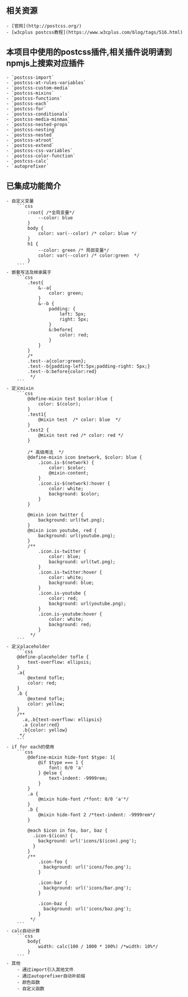 ## 相关资源
    - [官网](http://postcss.org/)
    - [w3cplus postcss教程](https://www.w3cplus.com/blog/tags/516.html)

## 本项目中使用的postcss插件,相关插件说明请到npmjs上搜索对应插件
    - `postcss-import`
    - `postcss-at-rules-variables`
    - `postcss-custom-media`
    - `postcss-mixins`
    - `postcss-functions`
    - `postcss-each`
    - `postcss-for`
    - `postcss-conditionals`
    - `postcss-media-minmax`
    - `postcss-nested-props`
    - `postcss-nesting`
    - `postcss-nested`
    - `postcss-atroot`
    - `postcss-extend`
    - `postcss-css-variables`
    - `postcss-color-function`
    - `postcss-calc`
    - `autoprefixer`

## 已集成功能简介
    - 自定义变量
        ```css
            :root{ /*全局变量*/
                --color: blue
            }
            body {
                color: var(--color) /* color: blue */
            }
            h1 {
                --color: green /* 局部变量*/
                color: var(--color) /* color:green  */
            }
        ```
    - 嵌套写法及继承属于
        ```css
            .test{
                &--a{
                    color: green;
                }
                &--b {
                    padding: {
                        left: 5px;
                        right: 5px;
                    }
                    &:before{
                        color: red;
                    }
                }
            }
            /*
            .test--a{color:green};
            .test--b{padding-left:5px;padding-right: 5px;}
            .test--b:before{color:red}
             */
        ```
    - 定义mixin
        ```css
            @define-mixin test $color:blue {
                color: $(color);
            }
            .test1{
                @mixin test  /* color: blue  */
            }
            .test2 {
                @mixin test red /* color: red */
            }

            /* 高级用法  */
            @define-mixin icon $network, $color: blue {
                .icon.is-$(network) {
                    color: $color;
                    @mixin-content;
                }
                .icon.is-$(network):hover {
                    color: white;
                    background: $color;
                }
            }

            @mixin icon twitter {
                background: url(twt.png);
            }
            @mixin icon youtube, red {
                background: url(youtube.png);
            }
            /**
                .icon.is-twitter {
                    color: blue;
                    background: url(twt.png);
                }
                .icon.is-twitter:hover {
                    color: white;
                    background: blue;
                }
                .icon.is-youtube {
                    color: red;
                    background: url(youtube.png);
                }
                .icon.is-youtube:hover {
                    color: white;
                    background: red;
                }
             */
        ```
    - 定义placeholder
        ```css
        @define-placeholder tofle {
            text-overflow: ellipsis;
        }
        .a{
            @extend tofle;
            color: red;
        }
        .b {
            @extend tofle;
            color: yellow;
        }
        /**
          .a,.b{text-overflow: ellipsis}
          .a {color:red}
          .b{color: yellow}
         */
        ```
    - if for each的使用
        ```css
            @define-mixin hide-font $type: 1{
                @if $type === 1 {
                    font: 0/0 'a'
                } @else {
                    text-indent: -9999rem;
                }
            }
            .a {
                @mixin hide-font /*font: 0/0 'a'*/
            }
            .b {
                @mixin hide-font 2 /*text-indent: -9999rem*/
            }

            @each $icon in foo, bar, baz {
              .icon-$(icon) {
                background: url('icons/$(icon).png');
              }
            }
            /**
                .icon-foo {
                  background: url('icons/foo.png');
                }

                .icon-bar {
                  background: url('icons/bar.png');
                }

                .icon-baz {
                  background: url('icons/baz.png');
                }
             */
        ```
    - calc自动计算
        ```css
            body{
                width: calc(100 / 1000 * 100%) /*width: 10%*/
            }
        ```
    - 其他
        - 通过import引入其他文件
        - 通过autoprefixer自动补前缀
        - 颜色函数
        - 自定义函数
